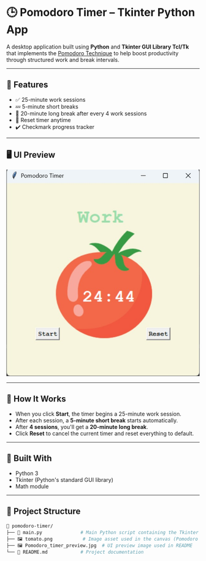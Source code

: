 # 🕒 Pomodoro Timer – Tkinter Python App

A desktop application built using **Python** and **Tkinter GUI Library Tcl/Tk** that implements the [Pomodoro Technique](https://en.wikipedia.org/wiki/Pomodoro_Technique) to help boost productivity through structured work and break intervals.

---

## 📌 Features

- ✅ 25-minute work sessions
- 💤 5-minute short breaks
- 🌙 20-minute long break after every 4 work sessions
- 🔄 Reset timer anytime
- ✔️ Checkmark progress tracker

---

## 🖥️ UI Preview

![Pomodoro App Screenshot](./Pomodoro_timer_preview.jpg)

---

## 🚀 How It Works

- When you click **Start**, the timer begins a 25-minute work session.
- After each session, a **5-minute short break** starts automatically.
- After **4 sessions**, you'll get a **20-minute long break**.
- Click **Reset** to cancel the current timer and reset everything to default.

---

## 🧱 Built With

- Python 3
- Tkinter (Python's standard GUI library)
- Math module

---

## 📁 Project Structure

```bash
📂 pomodoro-timer/
├── 📄 main.py              # Main Python script containing the Tkinter app
├── 🖼️ tomato.png           # Image asset used in the canvas (Pomodoro icon)
├── 🖼️ Pomodoro_timer_preview.jpg  # UI preview image used in README
└── 📄 README.md            # Project documentation
